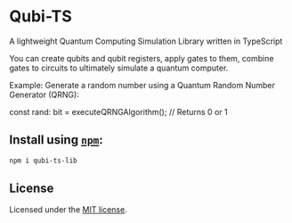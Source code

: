 # Qubi-TS

A lightweight Quantum Computing Simulation Library written in TypeScript

You can create qubits and qubit registers, apply gates to them, combine gates to circuits to ultimately simulate a
quantum computer.

Example: Generate a random number using a Quantum Random Number Generator (QRNG):

const rand: bit = executeQRNGAlgorithm(); // Returns 0 or 1

## Install using [`npm`](https://www.npmjs.com/package/qubi-ts-lib):

```bash
npm i qubi-ts-lib
```

## License

Licensed under the [MIT license](https://github.com/ounger/Qubi-TS/blob/master/LICENSE.md).

